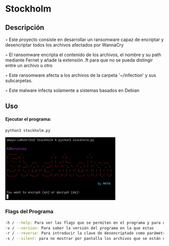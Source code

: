 # Stockholm

## Descripción

◦ Este proyecto consiste en desarrollar un ransomware capaz de encriptar y desencriptar todos los archivos afectados por WannaCry

◦ El ransomware encripta el contenido de los archivos, el nombre y su path mediante Fernet y añade la extensión .ft para que no se pueda distingir entre un  archivo u otro

◦ Este ransomware afecta a los archivos de la carpeta '~/infection' y sus subcarpetas.

◦ Este malware infecta solamente a sistemas basados en Debian


## Uso

#### Ejecutar el programa:

```bash
python3 stockholm.py
```
<img src="Stockholm.png" width="350" title="use example">


### Flags del Programa

```bash
-h / --help: Para ver las flags que se permiten en el programa y para qué sirven
-v / --version: Para saber la versión del programa en la que estas
-r / --reverse: Para introducir la clave de desencriptado como parámetro
-s / --silent: para no mostrar por pantalla los archivos que se están encriptando
```
